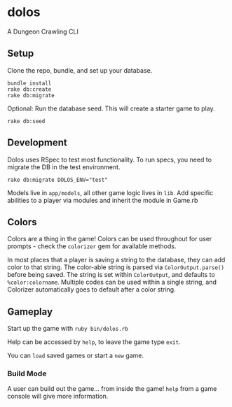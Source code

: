 # dolos
A Dungeon Crawling CLI

## Setup
Clone the repo, bundle, and set up your database. 

	bundle install
	rake db:create
	rake db:migrate

Optional: Run the database seed. This will create a starter game to play.

	rake db:seed

## Development

Dolos uses RSpec to test most functionality. To run specs, you need to migrate the DB in the test environment.

	rake db:migrate DOLOS_ENV="test"

Models live in `app/models`, all other game logic lives in `lib`. Add specific abilities to a player via modules and inherit the module in Game.rb

## Colors

Colors are a thing in the game! Colors can be used throughout for user prompts - check the `colorizer` gem for available methods.

In most places that a player is saving a string to the database, they can add color to that string. The color-able string is parsed via `ColorOutput.parse()` before being saved. The string is set within `ColorOutput`, and defaults to `%color:colorname`. Multiple codes can be used within a single string, and Colorizer automatically goes to default after a color string.

## Gameplay

Start up the game with `ruby bin/dolos.rb`

Help can be accessed by `help`, to leave the game type `exit`.

You can `load` saved games or start a `new` game.

### Build Mode

A user can build out the game... from inside the game! `help` from a game console will give more information.